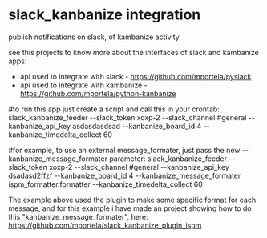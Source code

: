 slack_kanbanize integration
===============

publish notifications on slack, of kambanize activity

see this projects to know more about the interfaces of slack and kambanize apps:

- api used to integrate with slack - https://github.com/mportela/pyslack
- api used to integrate with kambanize - https://github.com/mportela/python-kanbanize

#to run this app just create a script and call this in your crontab:
slack_kanbanize_feeder --slack_token xoxp-2 --slack_channel \#general --kanbanize_api_key asdasdasdsad --kanbanize_board_id 4 --kanbanize_timedelta_collect 60

#for example, to use an external message_formater, just pass the new --kanbanize_message_formater parameter:
slack_kanbanize_feeder --slack_token xoxp-2 --slack_channel \#general --kanbanize_api_key dsadasd2ffzf --kanbanize_board_id 4 --kanbanize_message_formater ispm_formatter.formatter --kanbanize_timedelta_collect 60

The example above used the plugin to make some specific format for each message, and for this example i have made an project showing how to do this "kanbanize_message_formater", here: https://github.com/mportela/slack_kanbanize_plugin_ispm

